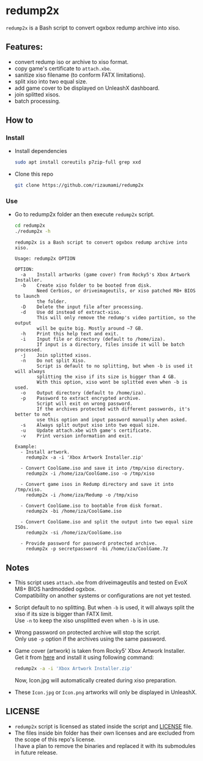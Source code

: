 # redump2x
`redump2x` is a Bash script to convert ogxbox redump archive into xiso.

## Features:
- convert redump iso or archive to xiso format.
- copy game's certificate to `attach.xbe`.
- sanitize xiso filename (to conform FATX limitations).
- split xiso into two equal size.
- add game cover to be displayed on UnleashX dashboard.
- join splitted xisos.
- batch processing.

## How to

### Install

- Install dependencies

  ```bash
  sudo apt install coreutils p7zip-full grep xxd
  ```

- Clone this repo

  ```bash
  git clone https://github.com/rizaumami/redump2x
  ```

### Use

- Go to redump2x folder an then execute `redump2x` script.

  ```bash
  cd redump2x
  ./redump2x -h
  ```

  ```
  redump2x is a Bash script to convert ogxbox redump archive into xiso.

  Usage: redump2x OPTION

  OPTION:
    -a    Install artworks (game cover) from Rocky5's Xbox Artwork Installer.
    -b    Create xiso folder to be booted from disk.
          Need Cerbios, or driveimageutils, or xiso patched M8+ BIOS to launch
          the folder.
    -D    Delete the input file after processing.
    -d    Use dd instead of extract-xiso.
          This will only remove the redump's video partition, so the output
          will be quite big. Mostly around ~7 GB.
    -h    Print this help text and exit.
    -i    Input file or directory (default to /home/iza).
          If input is a directory, files inside it will be batch processed.
    -j    Join splitted xisos.
    -n    Do not split Xiso.
          Script is default to no splitting, but when -b is used it will always
          splitting the xiso if its size is bigger than 4 GB.
          With this option, xiso wont be splitted even when -b is used.
    -o    Output directory (default to /home/iza).
    -p    Password to extract encrypted archive.
          Script will exit on wrong password.
          If the archives protected with different passwords, it's better to not
          use this option and input password manually when asked.
    -s    Always split output xiso into two equal size.
    -u    Update attach.xbe with game's certificate.
    -v    Print version information and exit.

  Example:
    - Install artwork.
      redump2x -a -i 'Xbox Artwork Installer.zip'

    - Convert CoolGame.iso and save it into /tmp/xiso directory.
      redump2x -i /home/iza/CoolGame.iso -o /tmp/xiso

    - Convert game isos in Redump directory and save it into /tmp/xiso.
      redump2x -i /home/iza/Redump -o /tmp/xiso

    - Convert CoolGame.iso to bootable from disk format.
      redump2x -bi /home/iza/CoolGame.iso

    - Convert CoolGame.iso and split the output into two equal size ISOs.
      redump2x -si /home/iza/CoolGame.iso

    - Provide password for password protected archive.
      redump2x -p secretpassword -bi /home/iza/CoolGame.7z
  ```

## Notes
- This script uses `attach.xbe` from driveimageutils and tested on EvoX M8+ BIOS hardmodded ogxbox. \
  Compatibility on another systems or configurations are not yet tested.
- Script default to no splitting. But when `-b` is used, it will always split the xiso if its size is bigger than FATX limit. \
  Use `-n` to keep the xiso unsplitted even when `-b` is in use.
- Wrong password on protected archive will stop the script. \
  Only use `-p` option if the archives using the same password.
- Game cover (artwork) is taken from Rocky5' Xbox Artwork Installer. \
  Get it from [here](https://drive.google.com/file/d/1Y3_21N8yDqYJ1CznaP6ceMM87JHpTHwd/view?usp=sharing) and install it using following command:

  ```bash
  redump2x -a -i 'Xbox Artwork Installer.zip'
  ```

  Now, Icon.jpg will automatically created during xiso preparation.
- These `Icon.jpg` or `Icon.png` artworks will only be displayed in UnleashX.

## LICENSE
- `redump2x` script is licensed as stated inside the script and [LICENSE](LICENSE) file.
- The files inside bin folder has their own licenses and are excluded from the scope of this repo's license. \
I have a plan to remove the binaries and replaced it with its submodules in future release.
